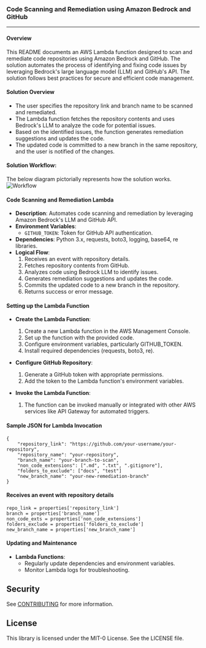 ### Code Scanning and Remediation using Amazon Bedrock and GitHub

---

#### Overview
This README documents an AWS Lambda function designed to scan and remediate code repositories using Amazon Bedrock and GitHub. The solution automates the process of identifying and fixing code issues by leveraging Bedrock's large language model (LLM) and GitHub's API. The solution follows best practices for secure and efficient code management.

#### Solution Overview
- The user specifies the repository link and branch name to be scanned and remediated.
- The Lambda function fetches the repository contents and uses Bedrock's LLM to analyze the code for potential issues.
- Based on the identified issues, the function generates remediation suggestions and updates the code.
- The updated code is committed to a new branch in the same repository, and the user is notified of the changes.

#### Solution Workflow:
The below diagram pictorially represents how the solution works.
 ![Workflow](Assets/code-scanner-arch-diagram-latest.png) 
 

#### Code Scanning and Remediation Lambda
- **Description**: Automates code scanning and remediation by leveraging Amazon Bedrock's LLM and GitHub API.
- **Environment Variables**:
  - `GITHUB_TOKEN`: Token for GitHub API authentication.
- **Dependencies**: Python 3.x, requests, boto3, logging, base64, re libraries.
- **Logical Flow**:
  1. Receives an event with repository details.
  2. Fetches repository contents from GitHub.
  3. Analyzes code using Bedrock LLM to identify issues.
  4. Generates remediation suggestions and updates the code.
  5. Commits the updated code to a new branch in the repository.
  6. Returns success or error message.


#### Setting up the Lambda Function

- **Create the Lambda Function**:

  1. Create a new Lambda function in the AWS Management Console.
  2. Set up the function with the provided code.
  3. Configure environment variables, particularly GITHUB_TOKEN.
  4. Install required dependencies (requests, boto3, re).

- **Configure GitHub Repository**:

  1. Generate a GitHub token with appropriate permissions.
  2. Add the token to the Lambda function's environment variables.

- **Invoke the Lambda Function**:

  1. The function can be invoked manually or integrated with other AWS services like API Gateway for automated triggers.

#### Sample JSON for Lambda Invocation

```
{
    "repository_link": "https://github.com/your-username/your-repository",
    "repository_name": "your-repository",
    "branch_name": "your-branch-to-scan",
    "non_code_extensions": [".md", ".txt", ".gitignore"],
    "folders_to_exclude": ["docs", "test"]
    "new_branch_name": "your-new-remediation-branch"
}

```

#### Receives an event with repository details

```
repo_link = properties['repository_link']
branch = properties['branch_name']
non_code_exts = properties['non_code_extensions']
folders_exclude = properties['folders_to_exclude']
new_branch_name = properties['new_branch_name']

```


#### Updating and Maintenance
- **Lambda Functions**:
  - Regularly update dependencies and environment variables.
  - Monitor Lambda logs for troubleshooting.


## Security

See [CONTRIBUTING](CONTRIBUTING.md#security-issue-notifications) for more information.

## License

This library is licensed under the MIT-0 License. See the LICENSE file.

